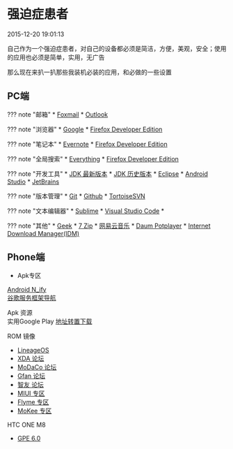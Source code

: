 # 强迫症患者
2015-12-20 19:01:13

自己作为一个强迫症患者，对自己的设备都必须是简洁，方便，美观，安全；使用的应用也必须是简单，实用，无广告

那么现在来扒一扒那些我装机必装的应用，和必做的一些设置

## PC端

??? note "邮箱"
    * [Foxmail](http://www.foxmail.com)
    * [Outlook](http://www.foxmail.com)

??? note "浏览器"
    * [Google](http://www.google.cn/intl/zh-CN/chrome/browser/desktop/index.html)
    * [Firefox Developer Edition](https://www.mozilla.org/zh-CN/firefox/developer)

??? note "笔记本"
    * [Evernote](https://www.yinxiang.com)
    * [Firefox Developer Edition](https://www.mozilla.org/zh-CN/firefox/developer)

??? note "全局搜索"
    * [Everything](http://www.voidtools.com)
    * [Firefox Developer Edition](https://www.mozilla.org/zh-CN/firefox/developer)

??? note "开发工具"
    * [JDK 最新版本](http://www.java.com/zh_CN/download/manual.jsp)
    * [JDK 历史版本](http://www.oracle.com/technetwork/java/javase/archive-139210.html)
    * [Eclipse](http://www.eclipse.org)
    * [Android Studio](https://developer.android.com/studio/index.html)
    * [JetBrains](http://www.jetbrains.com)

??? note "版本管理"
    * [Git](http://git-scm.com/download)
    * [Github](https://desktop.github.com)
    * [TortoiseSVN](http://subversion.apache.org)

??? note "文本编辑器"
    * [Sublime](http://www.sublimetext.com)
    * [Visual Studio Code](https://www.visualstudio.com/zh-cn/products/code-vs.aspx)
    * [](http://subversion.apache.org)

??? note "其他"
    * [Geek](http://www.geekuninstaller.com)
    * [7 Zip](http://www.7-zip.org)
    * [网易云音乐](http://music.163.com/#/download)
    * [Daum Potplayer](http://potplayer.daum.net/?lang=zh_CN)
    * [Internet Download Manager(IDM)](https://www.internetdownloadmanager.com)



## Phone端

* Apk专区  

[Android N_ify](http://repo.xposed.info/module/tk.wasdennnoch.androidn_ify)  
[谷歌服务框架导航](http://gapps.appkg.com/)
  
Apk 资源  
  实用Google Play [地址转置下载](https://apps.evozi.com/apk-downloader/)

ROM 镜像

  * [LineageOS](https://www.lineageos.org/)
  * [XDA 论坛](https://forum.xda-developers.com/)
  * [MoDaCo 论坛](http://www.modaco.com/)
  * [Gfan 论坛](http://www.modaco.com/)
  * [智友 论坛](http://bbs.zhiyoo.com/)
  * [MIUI 专区](http://rom.xiaomi.cn/)
  * [Flyme 专区](http://www.flyme.cn/)
  * [MoKee 专区](http://www.mokeedev.com/)  
  
HTC ONE M8

  * [GPE 6.0](https://www.androidfilehost.com/?w=files&flid=43051)
